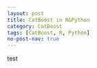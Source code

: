 ```yaml
---
layout: post
title: CatBoost in R&Python
category: CatBoost 
tags: [CatBoost, R, Python]
no-post-nav: true
---
```


test